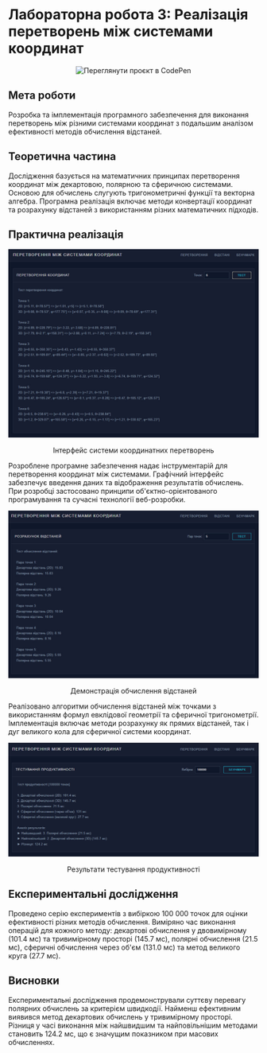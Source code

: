 # Лабораторна робота 3: Реалізація перетворень між системами координат

<p align="center">
 <a href="https://codepen.io/ArtemGetman/pen/MYgKKjG" target="_blank" style="text-decoration: none;">
   <img src="https://img.shields.io/badge/-Спробувати_застосунок_в_CodePen-%23000000?style=for-the-badge&logo=codepen&logoColor=white" alt="Переглянути проєкт в CodePen">
 </a>
</p>

## Мета роботи
Розробка та імплементація програмного забезпечення для виконання перетворень між різними системами координат з подальшим аналізом ефективності методів обчислення відстаней.

## Теоретична частина
Дослідження базується на математичних принципах перетворення координат між декартовою, полярною та сферичною системами. Основою для обчислень слугують тригонометричні функції та векторна алгебра. Програмна реалізація включає методи конвертації координат та розрахунку відстаней з використанням різних математичних підходів.

## Практична реалізація

<p align="center">
 <img src="Screenshots/1.jpg" alt="1"/>
</p>
<p align="center">Інтерфейс системи координатних перетворень</p>

Розроблене програмне забезпечення надає інструментарій для перетворення координат між системами. Графічний інтерфейс забезпечує введення даних та відображення результатів обчислень. При розробці застосовано принципи об'єктно-орієнтованого програмування та сучасні технології веб-розробки.

<p align="center">
 <img src="Screenshots/2.jpg" alt="2"/>
</p>
<p align="center">Демонстрація обчислення відстаней</p>

Реалізовано алгоритми обчислення відстаней між точками з використанням формул евклідової геометрії та сферичної тригонометрії. Імплементація включає методи розрахунку як прямих відстаней, так і дуг великого кола для сферичної системи координат.

<p align="center">
 <img src="Screenshots/3.jpg" alt="3"/>
</p>
<p align="center">Результати тестування продуктивності</p>

## Експериментальні дослідження
Проведено серію експериментів з вибіркою 100 000 точок для оцінки ефективності різних методів обчислення. Виміряно час виконання операцій для кожного методу: декартові обчислення у двовимірному (101.4 мс) та тривимірному просторі (145.7 мс), полярні обчислення (21.5 мс), сферичні обчислення через об'єм (131.0 мс) та метод великого круга (27.7 мс).

## Висновки
Експериментальні дослідження продемонстрували суттєву перевагу полярних обчислень за критерієм швидкодії. Найменш ефективним виявився метод декартових обчислень у тривимірному просторі. Різниця у часі виконання між найшвидшим та найповільнішим методами становить 124.2 мс, що є значущим показником при масових обчисленнях.
